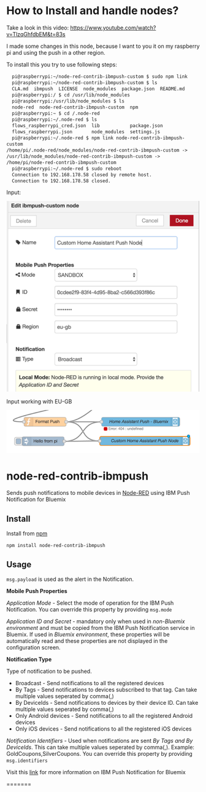 How to Install and handle nodes?
=================================
Take a look in this video: https://www.youtube.com/watch?v=TlzqGhfdbEM&t=83s

I made some changes in this node, because I want to you it on my raspberry pi and using the push in a other region.

To install this you try to use following steps:
```
  pi@raspberrypi:~/node-red-contrib-ibmpush-custom $ sudo npm link
  pi@raspberrypi:~/node-red-contrib-ibmpush-custom $ ls
  CLA.md  ibmpush  LICENSE  node_modules  package.json  README.md
  pi@raspberrypi:/ $ cd /usr/lib/node_modules
  pi@raspberrypi:/usr/lib/node_modules $ ls
  node-red  node-red-contrib-ibmpush-custom  npm
  pi@raspberrypi:~ $ cd /.node-red
  pi@raspberrypi:~/.node-red $ ls
  flows_raspberrypi_cred.json  lib           package.json
  flows_raspberrypi.json       node_modules  settings.js
  pi@raspberrypi:~/.node-red $ npm link node-red-contrib-ibmpush-custom
/home/pi/.node-red/node_modules/node-red-contrib-ibmpush-custom -> /usr/lib/node_modules/node-red-contrib-ibmpush-custom -> /home/pi/node-red-contrib-ibmpush-custom
  pi@raspberrypi:~/.node-red $ sudo reboot
  Connection to 192.168.178.58 closed by remote host.
  Connection to 192.168.178.58 closed.
```
Input:

![Input](https://github.com/thomassuedbroecker/node-red-contrib-ibmpush/blob/master/images/nodered-input-config.png)

Input working with EU-GB

![Working](https://github.com/thomassuedbroecker/node-red-contrib-ibmpush/blob/master/images/nodered-working.png)

node-red-contrib-ibmpush
========================
Sends push notifications to mobile devices in [Node-RED](http://nodered.org) using IBM Push Notification for Bluemix

Install
-------
Install from [npm](http://npmjs.org)
```
npm install node-red-contrib-ibmpush
```

Usage
-----

`msg.payload` is used as the alert in the Notification.

**Mobile Push Properties**

*Application Mode* - Select the mode of operation for the IBM Push Notification. You can override this property by providing ```msg.mode```

*Application ID and Secret* - mandatory only when used in *non-Bluemix environment* and must be copied from the IBM Push Notification service in Bluemix. If used in *Bluemix environment*, these properties will be automatically read and these properties are not displayed in the configuration screen.

**Notification Type**

Type of notification to be pushed.

- Broadcast - Send notifications to all the registered devices
- By Tags - Send notifications to devices subscribed to that tag. Can take multiple values seperated by comma(,)
- By DeviceIds - Send notifications to devices by their device ID. Can take multiple values seperated by comma(,)
- Only Android devices - Send notifications to all the registered Android devices
- Only iOS devices - Send notifications to all the registered iOS devices

*Notification Identifiers* - Used when notifications are sent *By Tags and By DeviceIds*. This can take multiple values seperated by comma(,). Example: GoldCoupons,SilverCoupons. You can override this property by providing ```msg.identifiers```

Visit this [link](https://console.ng.bluemix.net/docs/services/mobilepush/c_overview_push.html) for more information on IBM Push Notification for Bluemix

=======
